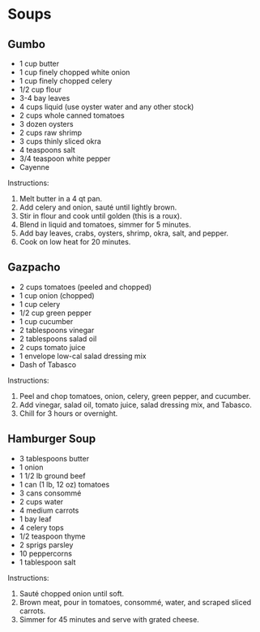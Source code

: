 # Soups

## Gumbo

- 1 cup butter
- 1 cup finely chopped white onion
- 1 cup finely chopped celery
- 1/2 cup flour
- 3-4 bay leaves
- 4 cups liquid (use oyster water and any other stock)
- 2 cups whole canned tomatoes
- 3 dozen oysters
- 2 cups raw shrimp
- 3 cups thinly sliced okra
- 4 teaspoons salt
- 3/4 teaspoon white pepper
- Cayenne

Instructions:
1. Melt butter in a 4 qt pan.
2. Add celery and onion, sauté until lightly brown.
3. Stir in flour and cook until golden (this is a roux).
4. Blend in liquid and tomatoes, simmer for 5 minutes.
5. Add bay leaves, crabs, oysters, shrimp, okra, salt, and pepper.
6. Cook on low heat for 20 minutes.

## Gazpacho

- 2 cups tomatoes (peeled and chopped)
- 1 cup onion (chopped)
- 1 cup celery
- 1/2 cup green pepper
- 1 cup cucumber
- 2 tablespoons vinegar
- 2 tablespoons salad oil
- 2 cups tomato juice
- 1 envelope low-cal salad dressing mix
- Dash of Tabasco

Instructions:
1. Peel and chop tomatoes, onion, celery, green pepper, and cucumber.
2. Add vinegar, salad oil, tomato juice, salad dressing mix, and Tabasco.
3. Chill for 3 hours or overnight.

## Hamburger Soup

- 3 tablespoons butter
- 1 onion
- 1 1/2 lb ground beef
- 1 can (1 lb, 12 oz) tomatoes
- 3 cans consommé
- 2 cups water
- 4 medium carrots
- 1 bay leaf
- 4 celery tops
- 1/2 teaspoon thyme
- 2 sprigs parsley
- 10 peppercorns
- 1 tablespoon salt

Instructions:
1. Sauté chopped onion until soft.
2. Brown meat, pour in tomatoes, consommé, water, and scraped sliced carrots.
3. Simmer for 45 minutes and serve with grated cheese.